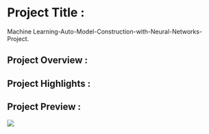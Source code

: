 # Project Title :
Machine Learning-Auto-Model-Construction-with-Neural-Networks-Project.

## Project Overview :

## Project Highlights :
  
## Project Preview :
<img src="Images/Do not reject H0.png">
